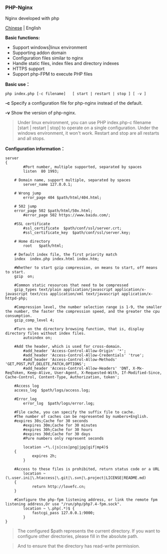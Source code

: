 ### PHP-Nginx

Nginx developed with php

[Chinese](https://github.com/lovefc/php-nginx/blob/master/README.md) | English

****Basic functions:****
*  Support windows|linux environment
*  Supporting addon domain
*  Configuration files similar to nginx
*  Handle static files, index files and directory indexes
*  HTTPS support
*  Support php-FPM to execute PHP files

****Basic use：****
```
php index.php [-c filename]   [ start | restart | stop ] [ -v ] 
```
**\-c** Specify a configuration file for php-nginx instead of the default.

**\-v** Show the version of php-nginx.

> Under linux environment, you can use PHP index.php-c filename [start | restart | stop] to operate on a single configuration.
> Under the windows environment, it won't work. Restart and stop are all restarts and all stops.

****Configuration information：****
```
server 
{
        #Port number, multiple supported, separated by spaces
        listen  80 1993;
		
	# Domain name, support multiple, separated by spaces
        server_name 127.0.0.1;
		
	# Wrong jump
        error_page 404 $path/html/404.html;
		
	# 502 jump
	error_page 502 $path/html/50x.html;
        #error_page 502 https://www.baidu.com/;
		
	#SSL certificate
        #ssl_certificate  $path/conf/ssl/server.crt;
        #ssl_certificate_key  $path/conf/ssl/server.key;
		
	# Home directory
        root   $path/html;
		
	# Default index file, the first priority match
	index  index.php index.html index.htm;
		
	#Whether to start gzip compression, on means to start, off means to start.
	gzip  on;
		
	#Common static resources that need to be compressed
	gzip_types text/plain application/javascript application/x-javascript text/css application/xml text/javascript application/x-httpd-php;
		
	#Compression level, the number selection range is 1-9, the smaller the number, the faster the compression speed, and the greater the cpu consumption.
	gzip_comp_level 4;
		
	#Turn on the directory browsing function, that is, display directory files without index files.
        autoindex on;
        
	#Add the header, which is used for cross-domain.
        #add_header 'Access-Control-Allow-Origin' '*';
        #add_header 'Access-Control-Allow-Credentials' 'true';  
        #add_header 'Access-Control-Allow-Methods' 'GET,POST,PUT,DELETE,PATCH,OPTIONS';  
        #add_header 'Access-Control-Allow-Headers' 'DNT, X-Mx-ReqToken, Keep-Alive, User-Agent, X-Requested-With, If-Modified-Since, Cache-Control, Content-Type, Authorization, token';
		
	#Access log
	access_log  $path/logs/access.log;
		
	#Error_log
        error_log  $path/logs/error.log;
		
	#File cache, you can specify the suffix file to cache.
	#The number of caches can be represented by numbers+English.
	#expires 30s;Cache for 30 seconds
        #expires 30m;Cache for 30 minutes   
        #expires 30h;Cache for 30 hours
        #expires 30d;Cache for 30 days
        #Pure numbers only represent seconds
	
        location ~*\.(js|css|png|jpg|gif|mp4)$
	{
            expires 2h;
        }	
		
	#Access to these files is prohibited, return status code or a URL
        location ~(\.user.ini|\.htaccess|\.git|\.svn|\.project|LICENSE|README.md)
	{
            return http://lovefc.cn;
	}	
		
	#Configure the php-fpm listening address, or link the remote fpm listening address,Or use "/run/php/php7.4-fpm.sock".
        location ~ \.php(.*)$ {
            fastcgi_pass 127.0.0.1:9000;
        }          		
}
```

> The configured $path represents the current directory. If you want to configure other directories, please fill in the absolute path.

> And to ensure that the directory has read-write permission.



